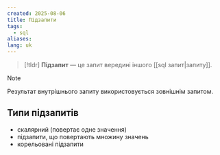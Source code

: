 ```yaml
---
created: 2025-08-06
title: Підзапити
tags:
  - sql
aliases: 
lang: uk
---
```


> [!tldr]
> **Підзапит** — це запит вередині іншого [[sql запит|запиту]].

> [!note] 
> Результат внутрішнього запиту використовується зовнішнім запитом.

## Типи підзапитів

- скалярний (повертає одне значення)
- підзапити, що повертають множину значень
- корельовані підзапити